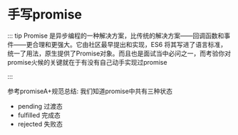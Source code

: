 # 手写promise

::: tip 
Promise 是异步编程的一种解决方案，比传统的解决方案——回调函数和事件——更合理和更强大。它由社区最早提出和实现，ES6 将其写进了语言标准，统一了用法，原生提供了Promise对象。而且也是面试当中必问之一，而考验你对promise火候的关键就在于有没有自己动手实现过promise

:::

参考promiseA+规范总结: 
我们知道promise中共有三种状态
* pending 过渡态
* fulfilled 完成态
* rejected 失败态
